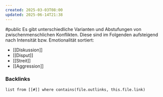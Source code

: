 ```yaml
---
created: 2025-03-03T08:00
updated: 2025-06-14T21:38
---
```

#public
Es gibt unterschiedliche Varianten und Abstufungen von zwischenmenschlichen Konflikten. Diese sind im Folgenden aufsteigend nach Intensität bzw. Emotionalität sortiert:
- [[Diskussion]]
- [[Disput]]
- [[Streit]]
- [[Aggression]]

### Backlinks
```dataview 
list from [[#]] where contains(file.outlinks, this.file.link)
```

